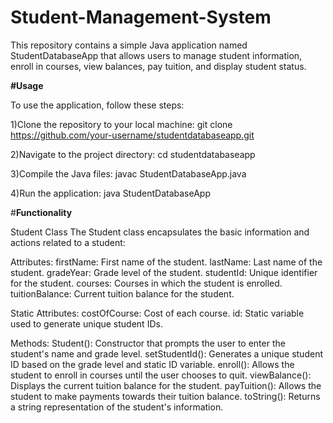 # Student-Management-System

This repository contains a simple Java application named StudentDatabaseApp that allows users to manage student information, enroll in courses, view balances, pay tuition, and display student status.

**#Usage**

To use the application, follow these steps:

1)Clone the repository to your local machine:
git clone https://github.com/your-username/studentdatabaseapp.git

2)Navigate to the project directory:
cd studentdatabaseapp

3)Compile the Java files:
javac StudentDatabaseApp.java

4)Run the application:
java StudentDatabaseApp


#**Functionality**

Student Class
The Student class encapsulates the basic information and actions related to a student:

Attributes:
firstName: First name of the student.
lastName: Last name of the student.
gradeYear: Grade level of the student.
studentId: Unique identifier for the student.
courses: Courses in which the student is enrolled.
tuitionBalance: Current tuition balance for the student.

Static Attributes:
costOfCourse: Cost of each course.
id: Static variable used to generate unique student IDs.

Methods:
Student(): Constructor that prompts the user to enter the student's name and grade level.
setStudentId(): Generates a unique student ID based on the grade level and static ID variable.
enroll(): Allows the student to enroll in courses until the user chooses to quit.
viewBalance(): Displays the current tuition balance for the student.
payTuition(): Allows the student to make payments towards their tuition balance.
toString(): Returns a string representation of the student's information.
